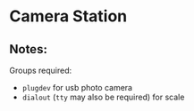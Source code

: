 # Camera Station

## Notes:

Groups required:
 - `plugdev` for usb photo camera
 - `dialout` (`tty` may also be required) for scale
